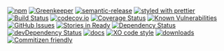 [![npm](https://img.shields.io/npm/v/config-expander-cli.svg)](https://www.npmjs.com/package/config-expander-cli)
[![Greenkeeper](https://badges.greenkeeper.io/arlac77/config-expander-cli.svg)](https://greenkeeper.io/)
[![semantic-release](https://img.shields.io/badge/%20%20%F0%9F%93%A6%F0%9F%9A%80-semantic--release-e10079.svg)](https://github.com/arlac77/config-expander-cli)
[![styled with prettier](https://img.shields.io/badge/styled_with-prettier-ff69b4.svg)](https://github.com/prettier/prettier)
[![Build Status](https://secure.travis-ci.org/arlac77/config-expander-cli.png)](http://travis-ci.org/arlac77/config-expander-cli)
[![codecov.io](http://codecov.io/github/arlac77/config-expander-cli/coverage.svg?branch=master)](http://codecov.io/github/arlac77/config-expander-cli?branch=master)
[![Coverage Status](https://coveralls.io/repos/arlac77/config-expander-cli/badge.svg)](https://coveralls.io/r/arlac77/config-expander-cli)
[![Known Vulnerabilities](https://snyk.io/test/github/arlac77/config-expander-cli/badge.svg)](https://snyk.io/test/github/arlac77/config-expander-cli)
[![GitHub Issues](https://img.shields.io/github/issues/arlac77/config-expander-cli.svg?style=flat-square)](https://github.com/arlac77/config-expander-cli/issues)
[![Stories in Ready](https://badge.waffle.io/arlac77/config-expander-cli.svg?label=ready&title=Ready)](http://waffle.io/arlac77/config-expander-cli)
[![Dependency Status](https://david-dm.org/arlac77/config-expander-cli.svg)](https://david-dm.org/arlac77/config-expander-cli)
[![devDependency Status](https://david-dm.org/arlac77/config-expander-cli/dev-status.svg)](https://david-dm.org/arlac77/config-expander-cli#info=devDependencies)
[![docs](http://inch-ci.org/github/arlac77/config-expander-cli.svg?branch=master)](http://inch-ci.org/github/arlac77/config-expander-cli)
[![XO code style](https://img.shields.io/badge/code_style-XO-5ed9c7.svg)](https://github.com/sindresorhus/xo)
[![downloads](http://img.shields.io/npm/dm/config-expander-cli.svg?style=flat-square)](https://npmjs.org/package/config-expander-cli)
[![Commitizen friendly](https://img.shields.io/badge/commitizen-friendly-brightgreen.svg)](http://commitizen.github.io/cz-cli/)
